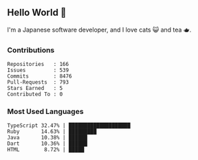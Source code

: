## Hello World 👋

I'm a Japanese software developer, and I love cats 😺 and tea 🫖.

### Contributions

    Repositories   : 166
    Issues         : 539
    Commits        : 8476
    Pull-Requests  : 793
    Stars Earned   : 5
    Contributed To : 0

### Most Used Languages

    TypeScript 32.47% | ████████████████████
    Ruby       14.63% | █████████
    Java       10.38% | ██████
    Dart       10.36% | ██████
    HTML        8.72% | █████
